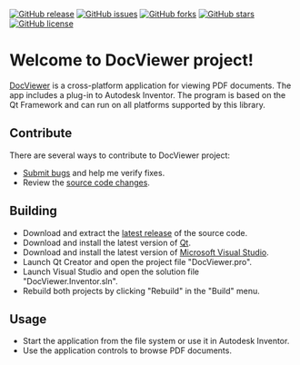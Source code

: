 [![GitHub release](https://img.shields.io/github/release/Grandbrain/DocViewer.svg)](https://github.com/Grandbrain/DocViewer/releases)
[![GitHub issues](https://img.shields.io/github/issues/Grandbrain/DocViewer.svg)](https://github.com/Grandbrain/DocViewer/issues)
[![GitHub forks](https://img.shields.io/github/forks/Grandbrain/DocViewer.svg)](https://github.com/Grandbrain/DocViewer/network/members)
[![GitHub stars](https://img.shields.io/github/stars/Grandbrain/DocViewer.svg)](https://github.com/Grandbrain/DocViewer/stargazers)
[![GitHub license](https://img.shields.io/github/license/Grandbrain/DocViewer.svg)](https://github.com/Grandbrain/DocViewer/blob/master/LICENSE)

# Welcome to DocViewer project!

[DocViewer](https://github.com/Grandbrain/DocViewer) is a cross-platform application for viewing PDF documents. The app includes a plug-in to Autodesk Inventor. The program is based on the Qt Framework and can run on all platforms supported by this library.


## Contribute

There are several ways to contribute to DocViewer project:
* [Submit bugs](https://github.com/Grandbrain/DocViewer/issues) and help me verify fixes.
* Review the [source code changes](https://github.com/Grandbrain/DocViewer/pulls).


## Building

*  Download and extract the [latest release](https://github.com/Grandbrain/DocViewer/releases) of the source code.
*  Download and install the latest version of [Qt](https://www.qt.io/download).
*  Download and install the latest version of [Microsoft Visual Studio](https://www.visualstudio.com/).
*  Launch Qt Creator and open the project file "DocViewer.pro".
*  Launch Visual Studio and open the solution file "DocViewer.Inventor.sln".
*  Rebuild both projects by clicking "Rebuild" in the "Build" menu.


## Usage

* Start the application from the file system or use it in Autodesk Inventor.
* Use the application controls to browse PDF documents.

